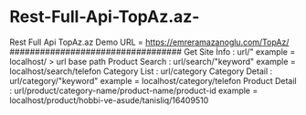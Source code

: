 # Rest-Full-Api-TopAz.az-
Rest Full Api TopAz.az 
Demo URL = https://emreramazanoglu.com/TopAz/
##################################
Get Site İnfo : url/" example = localhost/ > url base path
Product Search : url/search/"keyword" example = localhost/search/telefon
Category List : url/category
Category Detail : url/category/"keyword" example = localhost/category/telefon
Product Detail : url/product/category-name/product-name/product-id example = localhost/product/hobbi-ve-asude/tanisliq/16409510
